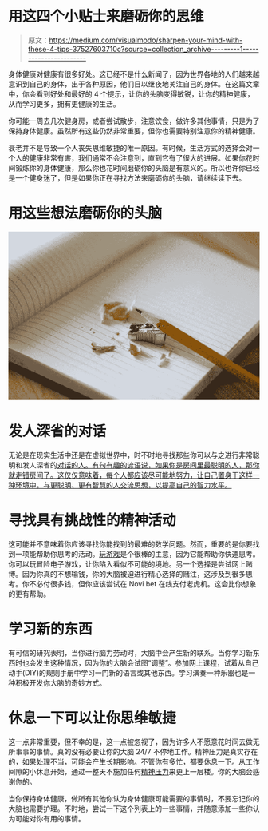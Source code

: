 # 用这四个小贴士来磨砺你的思维

> 原文：<https://medium.com/visualmodo/sharpen-your-mind-with-these-4-tips-37527603710c?source=collection_archive---------1----------------------->

身体健康对健康有很多好处。这已经不是什么新闻了，因为世界各地的人们越来越意识到自己的身体，出于各种原因，他们日以继夜地关注自己的身体。在这篇文章中，你会看到好处和最好的 4 个提示，让你的头脑变得敏锐，让你的精神健康，从而学习更多，拥有更健康的生活。

你可能一周去几次健身房，或者尝试散步，注意饮食，做许多其他事情，只是为了保持身体健康。虽然所有这些仍然非常重要，但你也需要特别注意你的精神健康。

衰老并不是导致一个人丧失思维敏捷的唯一原因。有时候，生活方式的选择会对一个人的健康非常有害，我们通常不会注意到，直到它有了很大的进展。如果你花时间锻炼你的身体健康，那么你也花时间磨砺你的头脑是有意义的。所以也许你已经是一个健身迷了，但是如果你正在寻找方法来磨砺你的头脑，请继续读下去。

# 用这些想法磨砺你的头脑

![](img/53138aca042b787cdf30390b31830d69.png)

# 发人深省的对话

无论是在现实生活中还是在虚拟世界中，时不时地寻找那些你可以与之进行非常聪明和发人深省的[对话的人。有句有趣的谚语说，如果你是房间里最聪明的人，那你就走错房间了。这仅仅意味着，每个人都应该尽可能地努力，让自己置身于这样一种环境中，与更聪明、更有智慧的人交流思想，以提高自己的智力水平。](https://www.mantelligence.com/thought-provoking-questions/)

# 寻找具有挑战性的精神活动

这可能并不意味着你应该寻找你能找到的最难的数学问题。然而，重要的是你要找到一项能帮助你思考的活动。[玩游戏](https://play.google.com/store/apps/details?id=com.google.android.play.games&hl=en)是个很棒的主意，因为它能帮助你快速思考。你可以玩冒险电子游戏，让你陷入看似不可能的境地。另一个选择是尝试网上赌博。因为你真的不想输钱，你的大脑被迫进行精心选择的赌注，这涉及到很多思考。你不必付很多钱，但你应该尝试在 Novi bet 在线支付老虎机。这会比你想象的更有帮助。

# 学习新的东西

有可信的研究表明，当你进行脑力劳动时，大脑中会产生新的联系。当你学习新东西时也会发生这种情况，因为你的大脑会试图“调整”。参加网上课程，试着从自己动手(DIY)的规则手册中学习一门新的语言或其他东西。学习演奏一种乐器也是一种积极开发你大脑的奇妙方式。

# 休息一下可以让你思维敏捷

这一点非常重要，但不幸的是，这一点被忽视了，因为许多人不愿意花时间去做无所事事的事情。真的没有必要让你的大脑 24/7 不停地工作。精神压力是真实存在的，如果处理不当，可能会产生长期影响。不管你有多忙，都要休息一下。从工作间隙的小休息开始，通过一整天不施加任何[精神压力](https://www.mentalhealthamerica.net/conditions/stress)来更上一层楼。你的大脑会感谢你的。

当你保持身体健康，做所有其他你认为身体健康可能需要的事情时，不要忘记你的大脑也需要护理。不时地，尝试一下这个列表上的一些事情，并随意添加一些你认为可能对你有用的事情。